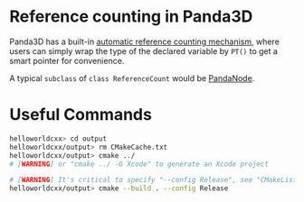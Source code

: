 # Reference counting in Panda3D
Panda3D has a built-in [automatic reference counting mechanism](https://docs.panda3d.org/1.10/cpp/programming/object-management/reference-counting), where users can simply wrap the type of the declared variable by `PT()` to get a smart pointer for convenience.

A typical `subclass` of `class ReferenceCount` would be [PandaNode](https://www.panda3d.org/reference/cxx/classPandaNode.html).

# Useful Commands 
```bash
helloworldcxx> cd output 
helloworldcxx/output> rm CMakeCache.txt 
helloworldcxx/output> cmake ../ 
# [WARNING] or "cmake ../ -G Xcode" to generate an Xcode project 

# [WARNING] It's critical to specify "--config Release", see "CMakeLists.txt" for more information!
helloworldcxx/output> cmake --build . --config Release 
```
